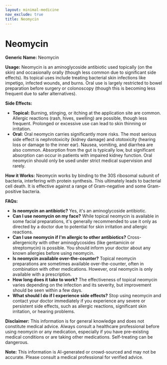 ```yaml
---
layout: minimal-medicine
nav_exclude: true
title: Neomycin
---
```


# Neomycin

**Generic Name:** Neomycin

**Usage:** Neomycin is an aminoglycoside antibiotic used topically (on the skin) and occasionally orally (though less common due to significant side effects).  Its topical uses include treating bacterial skin infections like impetigo, infected wounds, and burns.  Oral use is largely restricted to bowel preparation before surgery or colonoscopy (though this is becoming less frequent due to safer alternatives).

**Side Effects:**

* **Topical:**  Burning, stinging, or itching at the application site are common.  Allergic reactions (rash, hives, swelling) are possible, though less frequent. Prolonged or excessive use can lead to skin thinning or irritation.
* **Oral:**  Oral neomycin carries significantly more risks.  The most serious side effect is nephrotoxicity (kidney damage) and ototoxicity (hearing loss or damage to the inner ear).  Nausea, vomiting, and diarrhea are also common.  Absorption from the gut is typically low, but significant absorption can occur in patients with impaired kidney function.  Oral neomycin should only be used under strict medical supervision and rarely.


**How it Works:** Neomycin works by binding to the 30S ribosomal subunit of bacteria, interfering with protein synthesis. This ultimately leads to bacterial cell death.  It is effective against a range of Gram-negative and some Gram-positive bacteria.

**FAQs:**

* **Is neomycin an antibiotic?** Yes, it's an aminoglycoside antibiotic.
* **Can I use neomycin on my face?**  While topical neomycin is available in some facial preparations, it's generally recommended to use it only as directed by a doctor due to potential for skin irritation and allergic reactions.
* **Can I use neomycin if I'm allergic to other antibiotics?**  Cross-allergenicity with other aminoglycosides (like gentamicin or streptomycin) is possible.  You should inform your doctor about any known allergies before using neomycin.
* **Is neomycin available over-the-counter?**  Topical neomycin preparations are sometimes available over-the-counter, often in combination with other medications. However, oral neomycin is only available with a prescription.
* **How long does it take to work?**  The effectiveness of topical neomycin varies depending on the infection and its severity, but improvement should be seen within a few days.
* **What should I do if I experience side effects?** Stop using neomycin and contact your doctor immediately if you experience any severe or persistent side effects, such as allergic reactions, significant skin irritation, or hearing problems.


**Disclaimer:** This information is for general knowledge and does not constitute medical advice.  Always consult a healthcare professional before using neomycin or any medication, especially if you have pre-existing medical conditions or are taking other medications.  Self-treating can be dangerous.


**Note:** This information is AI-generated or crowd-sourced and may not be accurate. Please consult a medical professional for verified advice.